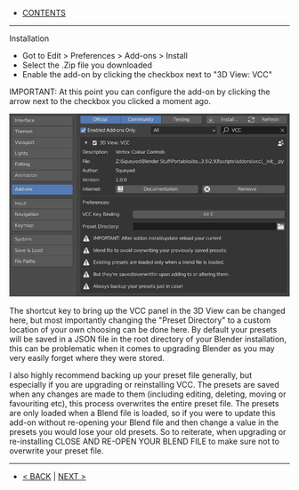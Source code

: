 * [CONTENTS](Contents.md)

***

Installation

* Got to Edit > Preferences > Add-ons > Install
* Select the .Zip file you downloaded
* Enable the add-on by clicking the checkbox next to "3D View: VCC"

IMPORTANT:
At this point you can configure the add-on by clicking the arrow next to the checkbox you clicked a moment ago.

![](https://github.com/Squeyed-Addons/VCC-Docs/blob/main/Media/Images/Addon%20Prefs.JPG?raw=true)

The shortcut key to bring up the VCC panel in the 3D View can be changed here, but most importantly changing the "Preset Directory" to a custom location of your own choosing can be done here. By default your presets will be saved in a JSON file in the root directory of your Blender installation, this can be problematic when it comes to upgrading Blender as you may very easily forget where they were stored.

I also highly recommend backing up your preset file generally, but especially if you are upgrading or reinstalling VCC. The presets are saved when any changes are made to them (including editing, deleting, moving or favouriting etc), this process overwrites the entire preset file. The presets are only loaded when a Blend file is loaded, so if you were to update this add-on without re-opening your Blend file and then change a value in the presets you would lose your old presets. So to reiterate, when upgrading or re-installing CLOSE AND RE-OPEN YOUR BLEND FILE to make sure not to overwrite your preset file.

***

* [< BACK](README.md) | [NEXT >](Quick-Start.md)
